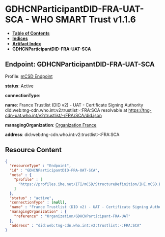 # GDHCNParticipantDID-FRA-UAT-SCA - WHO SMART Trust v1.1.6

* [**Table of Contents**](toc.md)
* [**Indices**](indices.md)
* [**Artifact Index**](artifacts.md)
* **GDHCNParticipantDID-FRA-UAT-SCA**

## Endpoint: GDHCNParticipantDID-FRA-UAT-SCA

Profile: [mCSD Endpoint](https://profiles.ihe.net/ITI/mCSD/4.0.0/StructureDefinition-IHE.mCSD.Endpoint.html)

**status**: Active

**connectionType**: 

**name**: France Trustlist (DID v2) - UAT - Certificate Signing Authority did:web:tng-cdn.who.int:v2:trustlist:-:FRA:SCA resolvable at https://tng-cdn-uat.who.int/v2/trustlist/-/FRA/SCA/did.json

**managingOrganization**: [Organization France](Organization-GDHCNParticipant-FRA-UAT.md)

**address**: did:web:tng-cdn.who.int:v2:trustlist:-:FRA:SCA



## Resource Content

```json
{
  "resourceType" : "Endpoint",
  "id" : "GDHCNParticipantDID-FRA-UAT-SCA",
  "meta" : {
    "profile" : [
      "https://profiles.ihe.net/ITI/mCSD/StructureDefinition/IHE.mCSD.Endpoint"
    ]
  },
  "status" : "active",
  "connectionType" : [null],
  "name" : "France Trustlist (DID v2) - UAT - Certificate Signing Authority\ndid:web:tng-cdn.who.int:v2:trustlist:-:FRA:SCA\nresolvable at https://tng-cdn-uat.who.int/v2/trustlist/-/FRA/SCA/did.json",
  "managingOrganization" : {
    "reference" : "Organization/GDHCNParticipant-FRA-UAT"
  },
  "address" : "did:web:tng-cdn.who.int:v2:trustlist:-:FRA:SCA"
}

```
